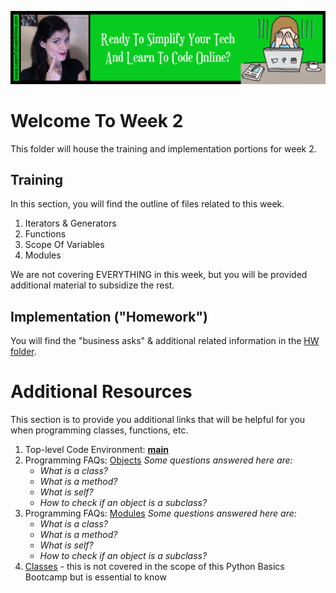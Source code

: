 <a href='https://www.learntocodeonline.com/'><img src='https://github.com/ProsperousHeart/TrainingUsingJupyter/blob/master/IMGs/learn-to-code-online.png?raw=true'></a>

# Welcome To Week 2

This folder will house the training and implementation portions for week 2.

## Training

In this section, you will find the outline of files related to this week.

1. Iterators & Generators
2. Functions
3. Scope Of Variables
4. Modules

We are not covering EVERYTHING in this week, but you will be provided additional material to subsidize the rest.

## Implementation ("Homework")

You will find the "business asks" & additional related information in the [HW folder](../HW/).

# Additional Resources

This section is to provide you additional links that will be helpful for you when programming classes, functions, etc.

1. Top-level Code Environment:  [__main__](https://docs.python.org/3/library/__main__.html)
2. Programming FAQs:  [Objects](https://docs.python.org/3/faq/programming.html#objects)
    _Some questions answered here are:_
    - _What is a class?_
    - _What is a method?_
    - _What is self?_
    - _How to check if an object is a subclass?_
3. Programming FAQs:  [Modules](https://docs.python.org/3/faq/programming.html#modules)
   _Some questions answered here are:_
    - _What is a class?_
    - _What is a method?_
    - _What is self?_
    - _How to check if an object is a subclass?_
4. [Classes](https://docs.python.org/3/tutorial/classes.html) - this is not covered in the scope of this Python Basics Bootcamp but is essential to know